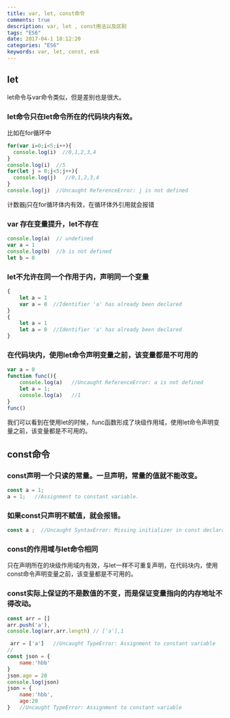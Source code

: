 ```yaml
---
title: var, let, const命令
comments: true
description: var, let , const用法以及区别
tags: "ES6"
date: 2017-04-1 18:12:20
categories: "ES6"
keywords: var, let, const, es6
---
```


## let

let命令与var命令类似，但是差别也是很大。

### let命令只在let命令所在的代码块内有效。

比如在for循环中

```js
for(var i=0;i<5;i++){
  console.log(i)  //0,1,2,3,4
}
console.log(i)  //5
for(let j = 0;j<5;j++){
  console.log(j)   //0,1,2,3,4
}
console.log(j)  //Uncaught ReferenceError: j is not defined
```

计数器j只在for循环体内有效，在循环体外引用就会报错

### var 存在变量提升，let不存在

```js
console.log(a)  // undefined
var a = 1
console.log(b)  //b is not defined
let b = 0
```

### let不允许在同一个作用于内，声明同一个变量

```js
{
    let a = 1
    var a = 0  //Identifier 'a' has already been declared
}
{
    let a = 1
    let a = 0  //Identifier 'a' has already been declared
}
```

### 在代码块内，使用let命令声明变量之前，该变量都是不可用的

```js
var a = 0
function func(){
    console.log(a)   //Uncaught ReferenceError: a is not defined
    let a = 1;
    console.log(a)   //1
}
func()
```

我们可以看到在使用let的时候，func函数形成了块级作用域，使用let命令声明变量之前，该变量都是不可用的。

## const命令

### const声明一个只读的常量。一旦声明，常量的值就不能改变。

```js
const a = 1;
a = 1;   //Assignment to constant variable.
```

### 如果const只声明不赋值，就会报错。

```js
const a ;  //Uncaught SyntaxError: Missing initializer in const declaration
```

### const的作用域与let命令相同

只在声明所在的块级作用域内有效，与let一样不可重复声明，在代码块内，使用const命令声明变量之前，该变量都是不可用的。

### const实际上保证的不是数值的不变，而是保证变量指向的内存地址不得改动。

```js
const arr = []
arr.push('a'),
console.log(arr,arr.length) // ['a'],1

 arr = ['a']   //Uncaught TypeError: Assignment to constant variable
//
const json = {
    name:'hbb'
}
json.age = 20
console.log(json)
json = {
    name:'hbb',
    age:20
}   //Uncaught TypeError: Assignment to constant variable
```
